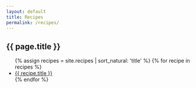 ```yaml
---
layout: default
title: Recipes
permalink: /recipes/
---
```


## {{ page.title }}

<ul>
{% assign recipes = site.recipes | sort_natural: 'title' %}
{% for recipe in recipes %}
    <li><a href="{{ recipe.url | prepend: site.baseurl }}">{{ recipe.title }}</a></li>
{% endfor %}
</ul>
